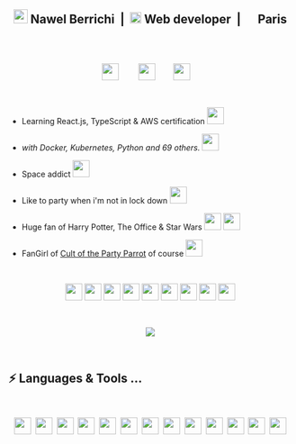 <div align="center">
<h2> <img height="25" src="icons/astronaut.png"> Nawel Berrichi &nbsp;|&nbsp; <img height="20" src="icons/laptop.png"> Web developer &nbsp;|&nbsp; <img height="15" src="icons/france.png"> Paris </h2>
</div>
<br>
<br>

<p align='center'>
<a href="https://www.linkedin.com/in/nawelberrichi/"><img height="30" src="icons/linkedin.png"></a>&nbsp;&nbsp;&nbsp;&nbsp;&nbsp;&nbsp;&nbsp;&nbsp;
<a href="https://www.instagram.com/nawel.brrch/"><img height="30" src="icons/instagram.png"></a>&nbsp;&nbsp;&nbsp;&nbsp;&nbsp;&nbsp;&nbsp;
<a href="https://twitter.com/nawel_brrch"><img height="30" src="icons/twitter.png"></a>&nbsp;&nbsp;&nbsp;&nbsp;
 </p>
 <br>

- Learning React.js, TypeScript & AWS certification <img src="https://cultofthepartyparrot.com/parrots/hd/laptop_parrot.gif" width="30" height="30"/>

- _with Docker, Kubernetes, Python and 69 others._ <img src="https://cultofthepartyparrot.com/parrots/hd/sleepingparrot.gif" width="30" height="30"/>

- Space addict <img src="https://cultofthepartyparrot.com/parrots/hd/moonparrot.gif" width="30" height="30"/>

- Like to party when i'm not in lock down <img src="https://cultofthepartyparrot.com/parrots/hd/beerparrot.gif" width="30" height="30"/>

- Huge fan of Harry Potter, The Office & Star Wars <img src="https://cultofthepartyparrot.com/parrots/hd/sithparrot.gif" width="30" height="30"/> <img src="https://cultofthepartyparrot.com/parrots/hd/jediparrot.gif" width="30" height="30"/>

- FanGirl of [Cult of the Party Parrot](https://cultofthepartyparrot.com) of course <img src="https://cultofthepartyparrot.com/parrots/hd/partyparrot.gif" width="30" height="30"/>

<br>

<p align="center">
    <img src="https://cultofthepartyparrot.com/parrots/wave1parrot.gif" width="30" height="30"/>
    <img src="https://cultofthepartyparrot.com/parrots/wave2parrot.gif" width="30" height="30"/>
    <img src="https://cultofthepartyparrot.com/parrots/wave3parrot.gif" width="30" height="30"/>
    <img src="https://cultofthepartyparrot.com/parrots/wave4parrot.gif" width="30" height="30"/>
    <img src="https://cultofthepartyparrot.com/parrots/wave5parrot.gif" width="30" height="30"/>
    <img src="https://cultofthepartyparrot.com/parrots/wave6parrot.gif" width="30" height="30"/>
    <img src="https://cultofthepartyparrot.com/parrots/wave7parrot.gif" width="30" height="30"/>
    <img src="https://cultofthepartyparrot.com/parrots/wave8parrot.gif" width="30" height="30"/>
    <img src="https://cultofthepartyparrot.com/parrots/wave9parrot.gif" width="30" height="30"/>
</p>
<br>

<p align="center" >
<a href="https://github.com/anuraghazra/github-readme-stats"> 
    <img  src="https://github-readme-stats.vercel.app/api?username=NawelBrrch&&show_icons=true&theme=dracula"/>
  </a>
</p>

<br>

## ⚡ Languages & Tools ...

<br>
<p align="center" >
<img height="30" src="languages/html.svg">&nbsp;&nbsp;<img height="30" src="languages/css3.svg">&nbsp;&nbsp;<img height="30" src="languages/sass.svg">&nbsp;&nbsp;<img height="30" src="languages/js.svg">&nbsp;&nbsp;<img height="30" src="languages/vue.svg">&nbsp;&nbsp;<img height="30" src="languages/react.svg">&nbsp;&nbsp;<img height="30" src="languages/python.svg">&nbsp;&nbsp;<img height="30" src="languages/npm.svg">&nbsp;&nbsp;<img height="30" src="languages/bash.svg">&nbsp;&nbsp;<img height="30" src="languages/visualstudio_code.svg">&nbsp;&nbsp;<img height="30" src="languages/aws.svg">&nbsp;&nbsp;<img height="30" src="languages/pc.svg">&nbsp;&nbsp;<img height="30" src="languages/mac.svg">
</p>
